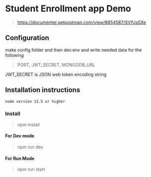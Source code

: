 # Student Enrollment app Demo
> https://documenter.getpostman.com/view/8654587/SVfUsSXe
## Configuration

make config folder and then dev.env and write needed data for the following

> PORT, JWT_SECRET, MONGODB_URL

JWT_SECRET is JSON web token encoding string

## Installation instructions

    node version 12.5 or higher

### Install
> npm install

#### For Dev mode
> npm run dev

#### For Run Mode
> npm run start
